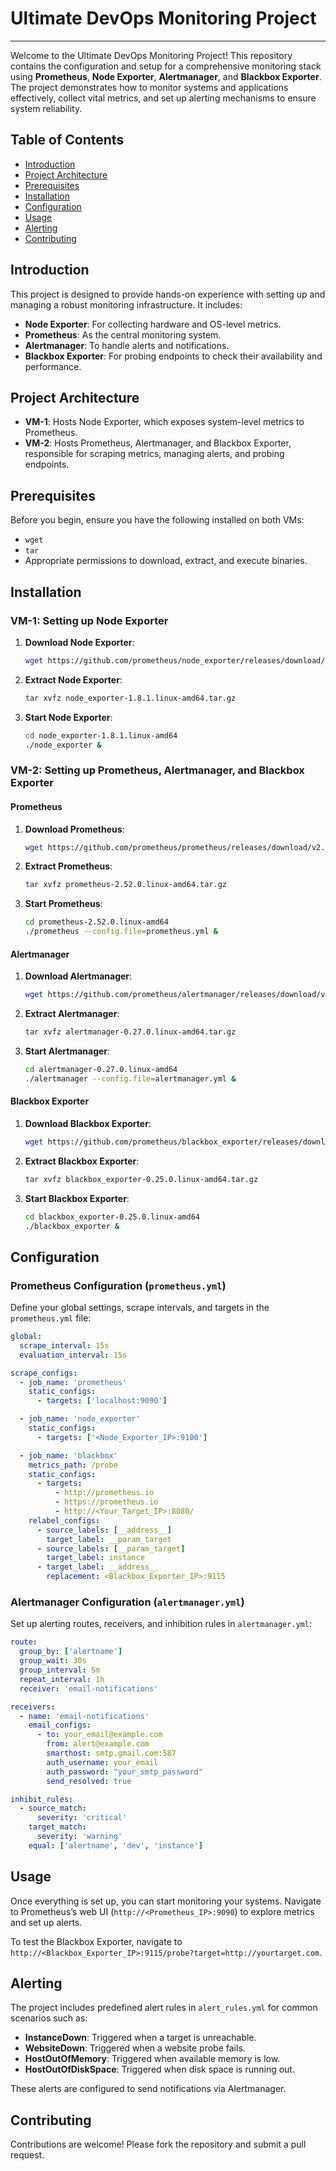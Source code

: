 # Ultimate DevOps Monitoring Project
---



Welcome to the Ultimate DevOps Monitoring Project! This repository contains the configuration and setup for a comprehensive monitoring stack using **Prometheus**, **Node Exporter**, **Alertmanager**, and **Blackbox Exporter**. The project demonstrates how to monitor systems and applications effectively, collect vital metrics, and set up alerting mechanisms to ensure system reliability.

## Table of Contents

- [Introduction](#introduction)
- [Project Architecture](#project-architecture)
- [Prerequisites](#prerequisites)
- [Installation](#installation)
- [Configuration](#configuration)
- [Usage](#usage)
- [Alerting](#alerting)
- [Contributing](#contributing)


## Introduction

This project is designed to provide hands-on experience with setting up and managing a robust monitoring infrastructure. It includes:

- **Node Exporter**: For collecting hardware and OS-level metrics.
- **Prometheus**: As the central monitoring system.
- **Alertmanager**: To handle alerts and notifications.
- **Blackbox Exporter**: For probing endpoints to check their availability and performance.

## Project Architecture

- **VM-1**: Hosts Node Exporter, which exposes system-level metrics to Prometheus.
- **VM-2**: Hosts Prometheus, Alertmanager, and Blackbox Exporter, responsible for scraping metrics, managing alerts, and probing endpoints.

## Prerequisites

Before you begin, ensure you have the following installed on both VMs:

- `wget`
- `tar`
- Appropriate permissions to download, extract, and execute binaries.

## Installation

### VM-1: Setting up Node Exporter

1. **Download Node Exporter**:
   ```bash
   wget https://github.com/prometheus/node_exporter/releases/download/v1.8.1/node_exporter-1.8.1.linux-amd64.tar.gz
   ```

2. **Extract Node Exporter**:
   ```bash
   tar xvfz node_exporter-1.8.1.linux-amd64.tar.gz
   ```

3. **Start Node Exporter**:
   ```bash
   cd node_exporter-1.8.1.linux-amd64
   ./node_exporter &
   ```

### VM-2: Setting up Prometheus, Alertmanager, and Blackbox Exporter

#### Prometheus

1. **Download Prometheus**:
   ```bash
   wget https://github.com/prometheus/prometheus/releases/download/v2.52.0/prometheus-2.52.0.linux-amd64.tar.gz
   ```

2. **Extract Prometheus**:
   ```bash
   tar xvfz prometheus-2.52.0.linux-amd64.tar.gz
   ```

3. **Start Prometheus**:
   ```bash
   cd prometheus-2.52.0.linux-amd64
   ./prometheus --config.file=prometheus.yml &
   ```

#### Alertmanager

1. **Download Alertmanager**:
   ```bash
   wget https://github.com/prometheus/alertmanager/releases/download/v0.27.0/alertmanager-0.27.0.linux-amd64.tar.gz
   ```

2. **Extract Alertmanager**:
   ```bash
   tar xvfz alertmanager-0.27.0.linux-amd64.tar.gz
   ```

3. **Start Alertmanager**:
   ```bash
   cd alertmanager-0.27.0.linux-amd64
   ./alertmanager --config.file=alertmanager.yml &
   ```

#### Blackbox Exporter

1. **Download Blackbox Exporter**:
   ```bash
   wget https://github.com/prometheus/blackbox_exporter/releases/download/v0.25.0/blackbox_exporter-0.25.0.linux-amd64.tar.gz
   ```

2. **Extract Blackbox Exporter**:
   ```bash
   tar xvfz blackbox_exporter-0.25.0.linux-amd64.tar.gz
   ```

3. **Start Blackbox Exporter**:
   ```bash
   cd blackbox_exporter-0.25.0.linux-amd64
   ./blackbox_exporter &
   ```

## Configuration

### Prometheus Configuration (`prometheus.yml`)

Define your global settings, scrape intervals, and targets in the `prometheus.yml` file:

```yaml
global:
  scrape_interval: 15s
  evaluation_interval: 15s

scrape_configs:
  - job_name: 'prometheus'
    static_configs:
      - targets: ['localhost:9090']

  - job_name: 'node_exporter'
    static_configs:
      - targets: ['<Node_Exporter_IP>:9100']

  - job_name: 'blackbox'
    metrics_path: /probe
    static_configs:
      - targets:
          - http://prometheus.io
          - https://prometheus.io
          - http://<Your_Target_IP>:8080/
    relabel_configs:
      - source_labels: [__address__]
        target_label: __param_target
      - source_labels: [__param_target]
        target_label: instance
      - target_label: __address__
        replacement: <Blackbox_Exporter_IP>:9115
```

### Alertmanager Configuration (`alertmanager.yml`)

Set up alerting routes, receivers, and inhibition rules in `alertmanager.yml`:

```yaml
route:
  group_by: ['alertname']
  group_wait: 30s
  group_interval: 5m
  repeat_interval: 1h
  receiver: 'email-notifications'

receivers:
  - name: 'email-notifications'
    email_configs:
      - to: your_email@example.com
        from: alert@example.com
        smarthost: smtp.gmail.com:587
        auth_username: your_email
        auth_password: "your_smtp_password"
        send_resolved: true

inhibit_rules:
  - source_match:
      severity: 'critical'
    target_match:
      severity: 'warning'
    equal: ['alertname', 'dev', 'instance']
```

## Usage

Once everything is set up, you can start monitoring your systems. Navigate to Prometheus’s web UI (`http://<Prometheus_IP>:9090`) to explore metrics and set up alerts.

To test the Blackbox Exporter, navigate to `http://<Blackbox_Exporter_IP>:9115/probe?target=http://yourtarget.com`.

## Alerting

The project includes predefined alert rules in `alert_rules.yml` for common scenarios such as:

- **InstanceDown**: Triggered when a target is unreachable.
- **WebsiteDown**: Triggered when a website probe fails.
- **HostOutOfMemory**: Triggered when available memory is low.
- **HostOutOfDiskSpace**: Triggered when disk space is running out.

These alerts are configured to send notifications via Alertmanager.

## Contributing

Contributions are welcome! Please fork the repository and submit a pull request.

